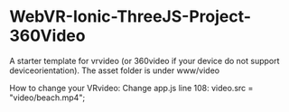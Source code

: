 # WebVR-Ionic-ThreeJS-Project-360Video

A starter template for vrvideo (or 360video if your device do not support deviceorientation). The asset folder is under www/video

How to change your VRvideo: Change app.js line 108: video.src = "video/beach.mp4";
